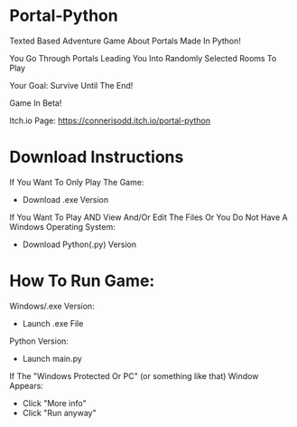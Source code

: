 # Portal-Python
Texted Based Adventure Game About Portals Made In Python!

You Go Through Portals Leading You Into Randomly Selected Rooms To Play

Your Goal: Survive Until The End!


Game In Beta!

Itch.io Page: https://connerisodd.itch.io/portal-python

# Download Instructions

If You Want To Only Play The Game: 
* Download .exe Version
  
If You Want To Play AND View And/Or Edit The Files Or You Do Not Have A Windows Operating System: 
* Download Python(.py) Version

# How To Run Game: 

Windows/.exe Version:
* Launch .exe File

Python Version: 
* Launch main.py

If The "Windows Protected Or PC" (or something like that) Window Appears: 
* Click "More info" 
* Click "Run anyway"

